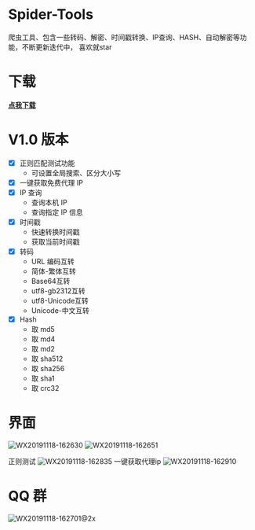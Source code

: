 # Spider-Tools
爬虫工具、包含一些转码、解密、时间戳转换、IP查询、HASH、自动解密等功能，不断更新迭代中， 喜欢就star

# 下载
[**点我下载**](https://github.com/wkunzhi/Spider-Tools/releases)

# V1.0 版本
- [x] 正则匹配测试功能
  - 可设置全局搜索、区分大小写
- [x] 一键获取免费代理 IP
- [x] IP 查询
  - 查询本机 IP
  - 查询指定 IP 信息
- [x] 时间戳
  - 快速转换时间戳
  - 获取当前时间戳
- [x] 转码
  - URL 编码互转
  - 简体-繁体互转
  - Base64互转
  - utf8-gb2312互转
  - utf8-Unicode互转
  - Unicode-中文互转
- [x] Hash
  - 取 md5
  - 取 md4
  - 取 md2
  - 取 sha512
  - 取 sha256
  - 取 sha1
  - 取 crc32

# 界面
![WX20191118-162630](https://zok-blog.oss-cn-hangzhou.aliyuncs.com/2019/11/18/wx20191118162630.png)
![WX20191118-162651](https://zok-blog.oss-cn-hangzhou.aliyuncs.com/2019/11/18/wx20191118162651.png)

正则测试
![WX20191118-162835](https://zok-blog.oss-cn-hangzhou.aliyuncs.com/2019/11/18/wx20191118162835.png)
一键获取代理ip
![WX20191118-162910](https://zok-blog.oss-cn-hangzhou.aliyuncs.com/2019/11/18/wx20191118162910.png)


# QQ 群
![WX20191118-162701@2x](https://zok-blog.oss-cn-hangzhou.aliyuncs.com/2019/11/18/wx201911181627012x.png)


